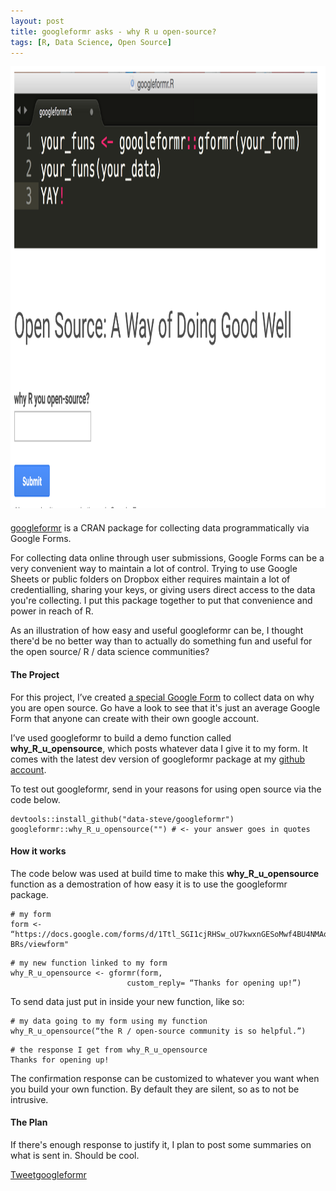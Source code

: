 ```yaml
---
layout: post
title: googleformr asks - why R u open-source?
tags: [R, Data Science, Open Source]
---
```



<div  style="max-width: 1020px; max-height: 707px; padding-bottom: 1.8%;">



<img src="/images/google_form_survey.png"   width="1020" height="707">

</div>

[googleformr](https://cran.r-project.org/web/packages/googleformr/index.html) is a CRAN
package for collecting data programmatically via Google Forms.

For collecting data online through user submissions, Google Forms can be a very convenient way to maintain a lot of control. Trying to use Google Sheets or public folders on Dropbox either requires maintain a lot of credentialling, sharing your keys, or giving users direct access to the data you're collecting.  I put this package together to put that convenience and power in reach of R. 

As an illustration of how easy and useful googleformr can be, I thought there'd be no better way than to actually do something fun and useful for the open source/ R / data science communities? 

#### The Project 

For this project, I’ve created [a special Google
Form](https://docs.google.com/forms/d/1Ttl_SGI1cjRHSw_oU7kwxnGESoMwf4BU4NMAqPA-BRs/viewform)
to collect data on why you are open source. Go have a look to see that it's just an average Google Form that anyone can create with their own google account.

I’ve used googleformr to build a demo function
called **why\_R\_u\_opensource**, which posts whatever data I give it to
my form. It comes with the latest dev version of googleformr package at my [github account](https://github.com/data-steve/googleformr).

To test out googleformr, send in your reasons for using open source via the code below.

```
devtools::install_github("data-steve/googleformr")
googleformr::why_R_u_opensource("") # <- your answer goes in quotes
```

#### How it works 

The code below was used at build time to make this
**why\_R\_u\_opensource** function as a demostration of how easy it is to
use the googleformr package.

``` 
# my form
form <- “https://docs.google.com/forms/d/1Ttl_SGI1cjRHSw_oU7kwxnGESoMwf4BU4NMAqPA-BRs/viewform"
```

``` 
# my new function linked to my form
why_R_u_opensource <- gformr(form,
                          custom_reply= “Thanks for opening up!”)
```

To send data just put in inside your new function, like so:

``` 
# my data going to my form using my function
why_R_u_opensource(“the R / open-source community is so helpful.”)
```

``` 
# the response I get from why_R_u_opensource
Thanks for opening up!
```

The confirmation response can be customized to whatever you want when
you build your own function. By default they are silent, so as to not be intrusive.

#### The Plan 

If there's enough response to justify it, I plan to post some summaries on what is sent in. Should be cool.


<a href="https://twitter.com/share" class="twitter-share-button" data-via="data_steve" data-size="large" data-hashtags="rstats,datascience, googleapps" data-dnt="true">Tweet</a><a class="github-button" href="https://github.com/data-steve/googleformr" data-icon="octicon-star" data-style="mega" aria-label="Star data-steve/googleformr on GitHub">googleformr</a> 
